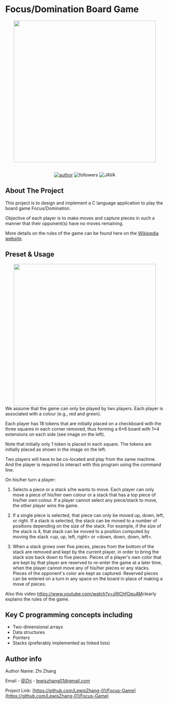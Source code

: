 # Focus/Domination Board Game
<div align="center">    
   <img src="https://upload.wikimedia.org/wikipedia/commons/6/69/Focus_2.jpg" width = 450 height = 450>
   
  <br>[![](https://img.shields.io/badge/author-ZhiZhang-red "author")](https://github.com/LewisZhang-01/)
  ![](https://img.shields.io/badge/dynamic/json?label=GitHub%20Followers&query=%24.data.totalSubs&url=https%3A%2F%2Fapi.spencerwoo.com%2Fsubstats%2F%3Fsource%3Dgithub%26queryKey%3DLewisZhang-01&labelColor=282c34&color=181717&logo=github&longCache=true "followers")
  ![](https://img.shields.io/badge/C-green.svg "JAVA")
</div>

## About The Project
This project is to design and implement a C language application to play the board game Focus/Domination. <br>

Objective of each player is to make moves and capture pieces in such a manner that their opponent(s) have no moves remaining. 

More details on the rules of the game can be found here on the [Wikipedia website](https://en.wikipedia.org/wiki/Focus_(board_game)).

## Preset & Usage
<div align="center">   
<img src="https://upload.wikimedia.org/wikipedia/commons/d/d4/Focus_01.svg" width = 450 height = 450>
</div>
We assume that the game can only be played by two players. Each player is associated with a colour (e.g., red and green).

Each player has 18 tokens that are initially placed on a checkboard with the three squares in each corner removed, thus forming a 6×6 board with 1×4 extensions on each side (see image on the left).

Note that initially only 1 token is placed in each square. The tokens are initially placed as shown in the image on the left.

Two players will have to be co-located and play from the same machine. And the player is required to interact with this program using the command line.

On his/her turn a player:
1. Selects a piece or a stack s/he wants to move. Each player can only move a piece of
his/her own colour or a stack that has a top piece of his/her own colour. If a player
cannot select any piece/stack to move, the other player wins the game.

2. If a single piece is selected, that piece can only be moved up, down, left, or right. If a stack is selected, the stack can be moved to a number of positions depending on the
size of the stack. For example, if the size of the stack is 4, that stack can be moved to a position computed by moving the stack​ <up, up, left, right>​ or ​<down, down, down, left>​.

3. When a stack grows over five pieces, pieces from the bottom of the stack are removed and kept by the current player, in order to bring the stack size back down to five pieces. Pieces of a player's own color that are kept by that player are reserved to re-enter the game at a later time, when the player cannot move any of his/her pieces or any stacks. Pieces of the opponent's color are kept as captured. Reserved pieces can be entered on a turn in any space on the board in place of making a move of pieces.

Also this video ​https://www.youtube.com/watch?v=zRIChfOqu4M​ clearly explains the rules of the game.

## Key C programming concepts including
  * Two-dimensional arrays
  * Data structures
  * Pointers
  * Stacks (preferably implemented as linked lists)

## Author info
Author Name: Zhi Zhang  
   
Email - [@Zhi](lewiszhang01@gmail.com) - lewiszhang01@gmail.com

Project Link: [https://github.com/LewisZhang-01/Focus-Game](https://github.com/LewisZhang-01/Focus-Game)
